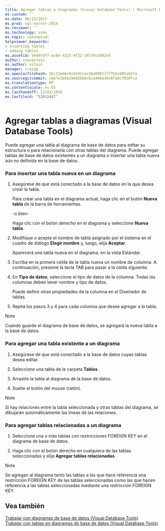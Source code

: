 ```yaml
---
title: Agregar tablas a diagramas (Visual Database Tools) | Microsoft Docs
ms.custom: ''
ms.date: 06/13/2017
ms.prod: sql-server-2014
ms.reviewer: ''
ms.technology: ssms
ms.topic: conceptual
helpviewer_keywords:
- inserting tables
- adding tables
ms.assetid: 5440fdf7-ac04-4325-9f32-181f4cd402e5
author: stevestein
ms.author: sstein
manager: craigg
ms.openlocfilehash: 26c13eb6c9cb142cac3ba0981177fb2c605ab5fa
ms.sourcegitcommit: ceb7e1b9e29e02bb0c6ca400a36e0fa9cf010fca
ms.translationtype: MT
ms.contentlocale: es-ES
ms.lasthandoff: 12/03/2018
ms.locfileid: "52812447"
---
```

# <a name="add-tables-to-diagrams-visual-database-tools"></a>Agregar tablas a diagramas (Visual Database Tools)
  Puede agregar una tabla al diagrama de base de datos para editar su estructura o para relacionarla con otras tablas del diagrama. Puede agregar tablas de base de datos existentes a un diagrama o insertar una tabla nueva aún no definida en la base de datos.  
  
### <a name="to-insert-a-new-table-into-a-diagram"></a>Para insertar una tabla nueva en un diagrama  
  
1.  Asegúrese de que está conectado a la base de datos en la que desea crear la tabla.  
  
     Para crear una tabla en el diagrama actual, haga clic en el botón **Nueva tabla** de la barra de herramientas.  
  
     -o bien-  
  
     Haga clic con el botón derecho en el diagrama y seleccione **Nueva tabla**.  
  
2.  Modifique o acepte el nombre de tabla asignado por el sistema en el cuadro de diálogo **Elegir nombre** y, luego, elija **Aceptar**.  
  
     Aparecerá una tabla nueva en el diagrama, en la vista Estándar.  
  
3.  Escriba en la primera celda de la tabla nueva un nombre de columna. A continuación, presione la tecla TAB para pasar a la celda siguiente.  
  
4.  En **Tipo de datos**, seleccione el tipo de datos de la columna. Todas las columnas deben tener nombre y tipo de datos.  
  
     Puede definir otras propiedades de la columna en el Diseñador de tablas.  
  
5.  Repita los pasos 3 y 4 para cada columna que desee agregar a la tabla.  
  
> [!NOTE]  
>  Cuando guarde el diagrama de base de datos, se agregará la nueva tabla a la base de datos.  
  
### <a name="to-add-an-existing-table-to-a-diagram"></a>Para agregar una tabla existente a un diagrama  
  
1.  Asegúrese de que está conectado a la base de datos cuyas tablas desea editar.  
  
2.  Seleccione una tabla de la carpeta **Tablas** .  
  
3.  Arrastre la tabla al diagrama de la base de datos.  
  
4.  Suelte el botón del mouse (ratón).  
  
> [!NOTE]  
>  Si hay relaciones entre la tabla seleccionada y otras tablas del diagrama, se dibujarán automáticamente las líneas de las relaciones.  
  
### <a name="to-add-related-tables-to-a-diagram"></a>Para agregar tablas relacionadas a un diagrama  
  
1.  Seleccione una o más tablas con restricciones FOREIGN KEY en el diagrama de base de datos.  
  
2.  Haga clic con el botón derecho en cualquiera de las tablas seleccionadas y elija **Agregar tablas relacionadas**.  
  
> [!NOTE]  
>  Se agregan al diagrama tanto las tablas a las que hace referencia una restricción FOREIGN KEY de las tablas seleccionadas como las que hacen referencia a las tablas seleccionadas mediante una restricción FOREIGN KEY.  
  
## <a name="see-also"></a>Vea también  
 [Trabajar con diagramas de base de datos &#40;Visual Database Tools&#41;](visual-database-tools.md)   
 [Trabajar con tablas en diagramas de base de datos &#40;Visual Database Tools&#41;](work-with-tables-in-database-diagram-visual-database-tools.md)  
  
  
